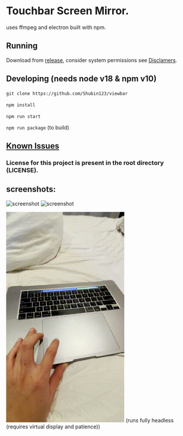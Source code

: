# Touchbar Screen Mirror.

uses ffmpeg and electron built with npm.


## Running
Download from [release](https://github.com/Shubin123/viewbar/releases), consider system permissions see [Disclamers](./extras/readme). 

## Developing (needs node v18 & npm v10)
`git clone https://github.com/Shubin123/viewbar` 

`npm install`

`npm run start`

`npm run package` (to build)


## [Known Issues](./extras/readme)


### License for this project is present in the root directory (LICENSE).
 
## screenshots:

![screenshot](./screenshots/demo1.gif) ![screenshot](./screenshots/demo2.gif)

![screenshot](./screenshots/demo3.gif) (runs fully headless (requires virtual display and patience))
